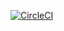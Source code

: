 [![CircleCI](https://circleci.com/gh/manu310397/spring-pet-clinic/tree/main.svg?style=svg)](https://circleci.com/gh/manu310397/spring-pet-clinic/tree/main)
